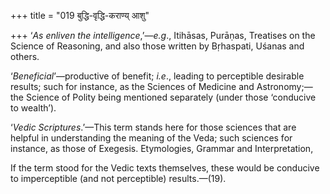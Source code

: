 +++
title = "019 बुद्धि-वृद्धि-कराण्य् आशु"

+++
‘*As* *enliven the intelligence*,’—*e.g*., Itihāsas, Purāṇas, Treatises
on the Science of Reasoning, and also those written by Bṛhaspati, Uśanas
and others.

‘*Beneficial*’—productive of benefit; *i.e*., leading to perceptible
desirable results; such for instance, as the Sciences of Medicine and
Astronomy;—the Science of Polity being mentioned separately (under those
‘conducive to wealth’).

‘*Vedic Scriptures*.’—This term stands here for those sciences that are
helpful in understanding the meaning of the Veda; such sciences for
instance, as those of Exegesis. Etymologies, Grammar and Interpretation,

If the term stood for the Vedic texts themselves, these would be
conducive to imperceptible (and not perceptible) results.—(19).


